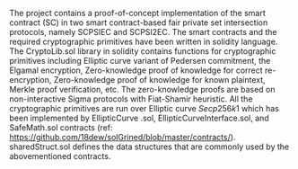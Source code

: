 The project contains a proof-of-concept implementation of the smart contract (SC) in two smart contract-based fair private set intersection protocols, namely SCPSIEC and SCPSI2EC. The smart contracts and the required cryptographic primitives have been written in solidity language.  The CryptoLib.sol library in solidity contains functions for cryptographic primitives including Elliptic curve variant of Pedersen commitment, the Elgamal encryption, Zero-knowledge proof of knowledge for correct re-encryption,  Zero-knowledge proof of knowledge for known plaintext, Merkle proof verification, etc. The zero-knowledge proofs are based on non-interactive Sigma protocols with Fiat-Shamir heuristic. All the cryptographic primitives are run over Elliptic curve $Secp256k1$  which has been implemented by EllipticCurve .sol, EllipticCurveInterface.sol, and SafeMath.sol contracts  (ref: https://github.com/18dew/solGrined/blob/master/contracts/). sharedStruct.sol defines the data structures that are commonly used by the abovementioned contracts.
